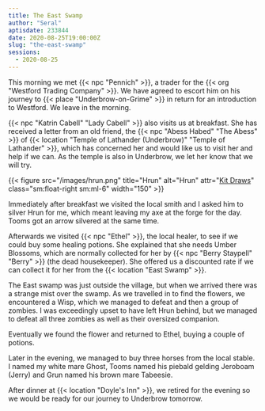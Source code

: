 ```yaml
---
title: The East Swamp
author: "Seral"
aptisdate: 233844
date: 2020-08-25T19:00:00Z
slug: "the-east-swamp"
sessions:
  - 2020-08-25
---
```


This morning we met {{< npc "Pennich" >}}, a trader for the {{< org "Westford Trading Company" >}}. We have agreed to escort him on his journey to {{< place "Underbrow-on-Grime" >}} in return for an introduction to Westford. We leave in the morning.<!--more-->

{{< npc "Katrin Cabell" "Lady Cabell" >}} also visits us at breakfast. She has received a letter from an old friend, the {{< npc "Abess Habed" "The Abess" >}} of {{< location "Temple of Lathander (Underbrow)" "Temple of Lathander" >}}, which has concerned her and would like us to visit her and help if we can. As the temple is also in Underbrow, we let her know that we will try.

{{< figure src="/images/hrun.png" title="Hrun" alt="Hrun" attr="[Kit Draws](https://kitdraws.com/)" class="sm:float-right sm:ml-6" width="150" >}}

Immediately after breakfast we visited the local smith and I asked him to silver Hrun for me, which meant leaving my axe at the forge for the day. Tooms got an arrow silvered at the same time.

Afterwards we visited {{< npc "Ethel" >}}, the local healer, to see if we could buy some healing potions. She explained that she needs Umber Blossoms, which are normally collected for her by {{< npc "Berry Staypell" "Berry" >}} (the dead housekeeper). She offered us a discounted rate if we can collect it for her from the {{< location "East Swamp" >}}.

The East swamp was just outside the village, but when we arrived there was a strange mist over the swamp. As we travelled in to find the flowers, we encountered a Wisp, which we managed to defeat and then a group of zombies. I was exceedingly upset to have left Hrun behind, but we managed to defeat all three zombies as well as their oversized companion.

Eventually we found the flower and returned to Ethel, buying a couple of potions.

Later in the evening, we managed to buy three horses from the local stable. I named my white mare Ghost, Tooms named his piebald gelding Jeroboam (Jerry) and Grun named his brown mare Tabeesie.

After dinner at {{< location "Doyle's Inn" >}}, we retired for the evening so we would be ready for our journey to Underbrow tomorrow.

